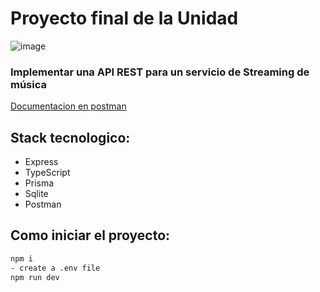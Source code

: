 # Proyecto final de la Unidad
![image](https://user-images.githubusercontent.com/67933223/214466916-b83acb3b-ba10-4934-bd61-0dba2a12323b.png)

### Implementar una API REST para un servicio de Streaming de música
[Documentacion en postman](https://documenter.getpostman.com/view/17236773/2s8ZDbX1V9)
## Stack tecnologico:
- Express
- TypeScript
- Prisma
- Sqlite
- Postman

## Como iniciar el proyecto:
```bash
npm i
- create a .env file
npm run dev
```


